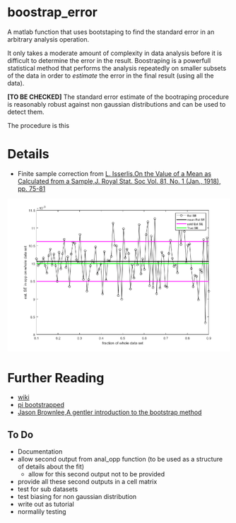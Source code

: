# boostrap_error
A matlab function that uses bootstaping to find the standard error in an arbitrary analysis operation.

It only takes a moderate amount of complexity in data analysis before it is difficult to determine the error in the result. Boostraping is a powerfull statistical method that performs the analysis repeatedly on smaller subsets of the data in order to *estimate* the error in the final result (using all the data).

**[TO BE CHECKED]** The standard error estimate of the bootraping procedure is reasonably robust against non gaussian distributions and can be used to detect them. 

The procedure is this

# Details
- Finite sample correction from [L. Isserlis,On the Value of a Mean as Calculated from a Sample,J. Royal Stat. Soc
Vol. 81, No. 1 (Jan., 1918), pp. 75-81](http://doi.org/10.2307/2340569)

![fig1](/fig1.png)

# Further Reading
- [wiki](https://en.wikipedia.org/wiki/Bootstrapping_(statistics))
- [pi bootstrapped](https://pypi.org/project/bootstrapped/)
- [Jason Brownlee,A gentler introduction to the bootstrap method](https://machinelearningmastery.com/a-gentle-introduction-to-the-bootstrap-method/)


## To Do
- Documentation
- allow second output from anal_opp function (to be used as a structure of details about the fit)
  - allow for this second output not to be provided
- provide all these second outputs in a cell matrix
- test for sub datasets
- test biasing for non gaussian distribution
- write out as tutorial
- normalily testing
